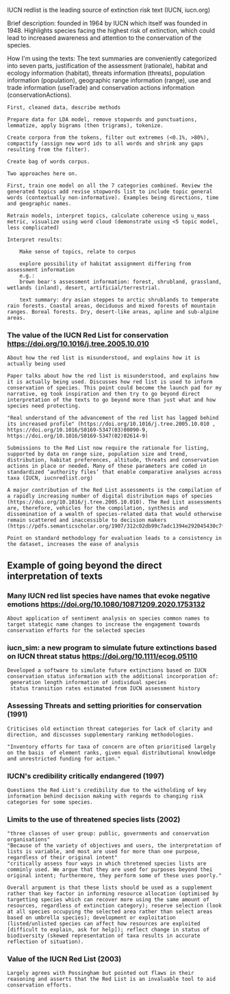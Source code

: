 IUCN redlist is the leading source of extinction risk text (IUCN, iucn.org)

Brief description:
    founded in 1964 by IUCN which itself was founded in 1948. Highlights species facing the highest risk of extinction, which could lead to increased awareness and attention to the conservation of the species.

How I'm using the texts:
    The text summaries are conveniently categorized into seven parts, justification of the assessment (rationale), habitat and ecology information (habitat), threats information (threats), population information (population), geographic range information (range), use and trade information (useTrade) and conservation actions information (conservationActions).

    First, cleaned data, describe methods

    Prepare data for LDA model, remove stopwords and punctuations, lemmatize, apply bigrams (then trigrams), tokenize.

    Create corpora from the tokens, filter out extremes (<0.1%, >80%), compactify (assign new word ids to all words and shrink any gaps resulting from the filter).

    Create bag of words corpus.

    Two approaches here on. 
    
    First, train one model on all the 7 categories combined. Review the generated topics add revise stopwords list to include topic general words (contextually non-informative). Examples being directions, time and geographic names.

    Retrain models, interpret topics, calculate coherence using u_mass metric, visualize using word cloud (demonstrate using <5 topic model, less complicated)

    Interpret results:

        Make sense of topics, relate to corpus

        explore possibility of habitat assignment differing from assessment information 
        e.g.:
        brown bear's assessment information: forest, shrubland, grassland, wetlands (inland), desert, artificial/terrestrial.

        text summary: dry asian steppes to arctic shrublands to temperate rain forests. Coastal areas, deciduous and mixed forests of mountain ranges. Boreal forests. Dry, desert-like areas, apline and sub-alpine areas.

### The value of the IUCN Red List for conservation https://doi.org/10.1016/j.tree.2005.10.010

    About how the red list is misunderstood, and explains how it is actually being used

    Paper talks about how the red list is misunderstood, and explains how it is actually being used. Discusses how red list is used to inform conservation of species. This point could become the launch pad for my narrative, eg took inspiration and then try to go beyond direct interpretation of the texts to go beyond more than just what and how species need protecting.

    "Real understand of the advancement of the red list has lagged behind its increased profile" (https://doi.org/10.1016/j.tree.2005.10.010 , https://doi.org/10.1016/S0169-5347(03)00090-9, https://doi.org/10.1016/S0169-5347(02)02614-9)

    Submissions to the Red List now require the rationale for listing, supported by data on range size, population size and trend, distribution, habitat preferences, altitude, threats and conservation actions in place or needed. Many of these parameters are coded in standardized ‘authority files’ that enable comparative analyses across taxa (IUCN, iucnredlist.org)

    A major contribution of the Red List assessments is the compilation of a rapidly increasing number of digital distribution maps of species (https://doi.org/10.1016/j.tree.2005.10.010). The Red List assessments are, therefore, vehicles for the compilation, synthesis and dissemination of a wealth of species-related data that would otherwise remain scattered and inaccessible to decision makers (https://pdfs.semanticscholar.org/1907/312c02db99c7adc1394e292045430c7ff8ff.pdf)

    Point on standard methodology for evaluation leads to a consistency in the dataset, increases the ease of analysis

## Example of going beyond the direct interpretation of texts

### Many IUCN red list species have names that evoke negative emotions https://doi.org/10.1080/10871209.2020.1753132

    About application of sentiment analysis on species common names to target stategic name changes to increase the engagement towards conservation efforts for the selected species

### iucn_sim: a new program to simulate future extinctions based on IUCN threat status https://doi.org/10.1111/ecog.05110

    Developed a software to simulate future extinctions based on IUCN conservation status information with the additional incorporation of:
     generation length information of individual species
     status transition rates estimated from IUCN assessment history

### Assessing Threats and setting priorities for conservation (1991)

    Criticises old extinction threat categories for lack of clarity and direction, and discusses supplementary ranking methodologies.

    "Inventory efforts for taxa of concern are often prioritised largely on the basis  of element ranks, given equal distributional knowledge and unrestricted funding for action."

### IUCN's credibility critically endangered (1997)

    Questions the Red List's credibility due to the witholding of key information behind decision making with regards to changing risk categories for some species.

### Limits to the use of threatened species lists (2002)

    "three classes of user group: public, governments and conservation organisations"
    "Because of the variety of objectives and users, the interpretation of lists is variable, and most are used for more than one purpose, regardless of their original intent"
    "critically assess four ways in which thretened species lists are comminly used. We argue that they are used for purposes beyond thei original intent; furthermore, they perform some of these uses poorly."

    Overall argument is that these lists should be used as a supplement rather than key factor in informing resource allocation (optimised by targetting species which can recover more using the same amount of resources, regardless of extinction category); reserve selection (look at all species occupying the selected area rather than select areas based on umbrella species); development or exploitation (listed/unlisted species can affect how resources are exploited [difficult to explain, ask for help]); reflect change in status of biodiversity (skewed representation of taxa results in accurate reflection of situation).

### Value of the IUCN Red List (2003)

    Largely agrees with Possingham but pointed out flaws in their reasoning and asserts that the Red List is an invaluable tool to aid conservation efforts.